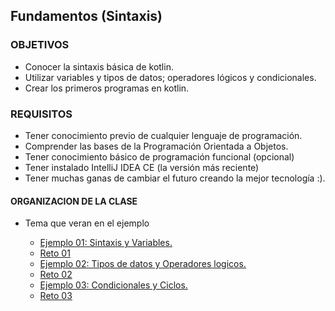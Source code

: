 ## Fundamentos (Sintaxis)

### OBJETIVOS 

- Conocer la sintaxis básica de kotlin.
- Utilizar variables y tipos de datos; operadores lógicos y condicionales.
- Crear los primeros programas en kotlin.

### REQUISITOS

- Tener conocimiento previo de cualquier lenguaje de programación.
- Comprender las bases de la Programación Orientada a Objetos.
- Tener conocimiento básico de programación funcional (opcional)
- Tener instalado IntelliJ IDEA CE (la versión más reciente)
- Tener muchas ganas de cambiar el futuro creando la mejor tecnología :).

#### ORGANIZACION DE LA CLASE 

- Tema que veran en el ejemplo

	- [Ejemplo 01: Sintaxis y Variables.](Ejemplo-01)
	- [Reto 01](Reto-01)
	- [Ejemplo 02: Tipos de datos y Operadores logicos.](Ejemplo-02)
	- [Reto 02](Reto-02)
	- [Ejemplo 03: Condicionales y Ciclos.](Ejemplo-03)
	- [Reto 03](Reto-03)

